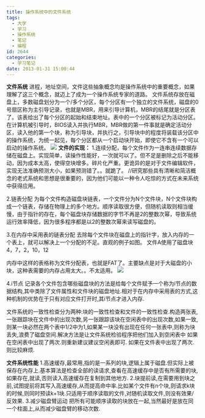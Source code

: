 ```yaml
---
title: 操作系统中的文件系统
tags:
  - 大学
  - 学习
  - 操作系统
  - 笔记
  - 编程
id: 2644
categories:
  - 学习笔记
date: 2013-01-31 15:00:44
---
```


**文件系统**
进程，地址空间，文件这些抽象概念均是操作系统中的重要概念，如果理解了这三个概念，就迈上了成为一个操作系统专家的道路。
文件系统存放在磁盘上，多数磁盘划分为一个/多个分区，每个分区有一个独立的文件系统，磁盘的0号扇区称为主引导记录，也就是MBR，用来引导计算机，MBR的结尾就是分区表了。该表给出了每个分区的起始和结束地址。表中的一个分区被标记为活动分区。在计算机被引导时，BIOS读入并执行MBR，MBR做的第一件事就是确定活动分区，读入他的第一个块，称为引导块，并执行之，引导块中的程度将装载该分区中的操作系统，为统一起见，每个分区都从一个启动块开始，即使它不含有一个可以启动的操作系统。
[![](/images/2e6edaf72b3ff2b35c5e98e4a1538ae14d74d858.png)](http://leaverimage.b0.upaiyun.com/32257_o.png)
**文件的实现：**
1.连续分配，每个文件作为一连串连续数据存储在磁盘上。实现简单，读操作性能好，一次就可以了。但不足是删除之后不能移动，因为成本太高，使得空块增多。碎片化严重。更诡异的是对于文件编辑软件，实现无法准确预测大小，如果预测错了。。就跪了。
//研究那些具有清晰和简洁概念的老式系统和思想是很重要的，因为他们可能以一种令人吃惊的方式在未来系统中获得应用。

2.链表分配
为每个文件构造磁盘块链表，一个文件分为N个文件块，N个文件块构成一个链表，存储在物理上的多个地方。顺序读取很方便，但随机读取则相当缓慢，由于指针的存在，每个磁盘块存储数据的字节不再是2的整数次幂，导致系统运行效率降低，因为很多程序都是以2的整数次幂来读写磁盘的。

3.在内存中采用表的链表分配
去除每个文件块在磁盘上的指针字，放入内存的一个表上，就可以解决上一个分配的不足。直观的例子如图。
文件A使用了磁盘块4，7，2，10，12

内存中这样的表格称为文件分配表，也就是FAT了。主要缺点是对于大磁盘的小块，这种表需要的内存占用太大。。不太适用。
[![](/images/b3afb8b5bedaaa50b38292cd6eb90a388d5081d1.png)](http://leaverimage.b0.upaiyun.com/32256_o.png)

4.i节点
记录各个文件包含哪些磁盘块的方法是给每个文件赋予一个称为i节点的数据结构,其中类除了文件属性和文件块的磁盘地址.相对于在内存中采用表的方式,这种机制的优势在于只有对应文件打开时,其i节点才进入内存.

文件系统的一致性检查分为两种:块的一致性检查和文件的一致性检查.构造两张表,一张跟踪块在文件中的出现次数,另一张跟踪该块在空闲表中的出现次数,如果一致,则某一块必然在两个表中1/2中为1,如果某一块没有出现在任何一张表中,则称为块丢失,浪费了磁盘空间.解决方法是让文件系统检验程序把他们加入到空闲表中
如果在空闲表中出现了两次.则重新建议建议空闲表即可.
如果在文件表中出现了两次.则比较麻烦.

**文件系统性能**
1.高速缓存,最常用,指的是一系列的块,逻辑上属于磁盘.但实际上被保存在内存上.基本算法是检查全部的读请求,查看在高速缓存中是否有所需要的块,如果存在,就读,否则读入高速缓存在复制到其他地方.
2.块提前读,在需要用到块之前,试图提前将其写入高速缓存,从而提高命中率.比如某个文件有n个块,则请求k块的时候,则同时预读k+1块.只适用于顺序读取的文件,对随机读取文件,则没有效果/反效果.
3.减少磁盘臂运动
把所有可能顺序读取的块放在一起,当然最好是放在同一个柱面上,从而减少磁盘臂的移动次数.